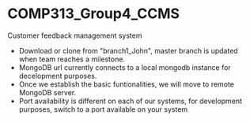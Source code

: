 # COMP313_Group4_CCMS
Customer feedback management system

- Download or clone from "branch1_John", master branch is updated when team reaches a milestone.
- MongoDB url currently connects to a local mongodb instance for decelopment purposes. 
- Once we establish the basic funtionalities, we will move to remote MongoDB server.
- Port availability is different on each of our systems, for development purposes, switch to a port available on your system
